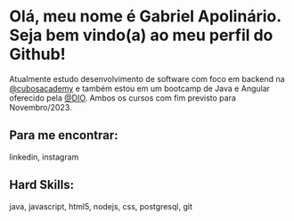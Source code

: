 
# Olá, meu nome é Gabriel Apolinário. Seja bem vindo(a) ao meu perfil do Github!

Atualmente estudo desenvolvimento de software com foco em backend na [@cubosacademy](https://cubos.academy/) e também estou em um bootcamp de Java e Angular oferecido pela [@DIO](https://www.dio.me/). Ambos os cursos com fim previsto para Novembro/2023.

## Para me encontrar:
linkedin, instagram

## Hard Skills:
java, javascript, html5, nodejs, css, postgresql, git



